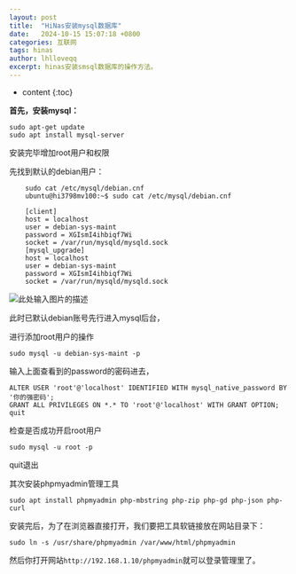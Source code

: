 ```yaml
---
layout: post
title:  "HiNas安装mysql数据库"
date:   2024-10-15 15:07:18 +0800
categories: 互联网
tags: hinas
author: lhlloveqq
excerpt: hinas安装smsql数据库的操作方法。
---
```


* content
{:toc}

**首先，安装mysql：**

    sudo apt-get update
    sudo apt install mysql-server

安装完毕增加root用户和权限

先找到默认的debian用户：

```shell
    sudo cat /etc/mysql/debian.cnf
    ubuntu@hi3798mv100:~$ sudo cat /etc/mysql/debian.cnf
    
    [client]
    host = localhost
    user = debian-sys-maint
    password = XGIsmI4ihbiqf7Wi
    socket = /var/run/mysqld/mysqld.sock
    [mysql_upgrade]
    host = localhost
    user = debian-sys-maint
    password = XGIsmI4ihbiqf7Wi
    socket = /var/run/mysqld/mysqld.sock
```

![此处输入图片的描述][1]

此时已默认debian账号先行进入mysql后台，

进行添加root用户的操作

`sudo mysql -u debian-sys-maint -p`

输入上面查看到的password的密码进去，

    ALTER USER 'root'@'localhost' IDENTIFIED WITH mysql_native_password BY '你的强密码';
    GRANT ALL PRIVILEGES ON *.* TO 'root'@'localhost' WITH GRANT OPTION;
    quit

检查是否成功开启root用户

    sudo mysql -u root -p

quit退出

其次安装phpmyadmin管理工具

    sudo apt install phpmyadmin php-mbstring php-zip php-gd php-json php-curl

安装完后，为了在浏览器直接打开，我们要把工具软链接放在网站目录下：

    sudo ln -s /usr/share/phpmyadmin /var/www/html/phpmyadmin

然后你打开网站`http://192.168.1.10/phpmyadmin`就可以登录管理里了。


   [1]: https://raw.histb.eu.org/histb/pic/master/2022/09/16/40265444.jpg
